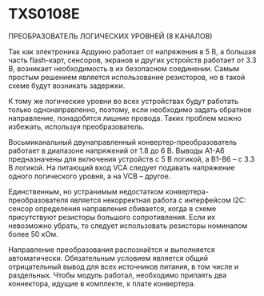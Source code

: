 # TXS0108E
ПРЕОБРАЗОВАТЕЛЬ ЛОГИЧЕСКИХ УРОВНЕЙ (8 КАНАЛОВ)

Так как электроника Ардуино работает от напряжения в 5 В, а большая часть flash-карт, сенсоров, экранов и других устройств работает от 3.3 В, возникает необходимость в их безопасном соединении. Самым простым решением является использование резисторов, но в такой схеме будут возникать задержки.

К тому же логические уровни во всех устройствах будут работать только однонаправленно, поэтому, если необходимо задать обратное направление, понадобятся лишние провода. Таких проблем можно избежать, используя преобразователь.

Восьмиканальный двунаправленный конвертер-преобразователь работает в диапазоне напряжений от 1.8 до 6 В. Выводы A1-A6 предназначены для включения устройств с 5 В логикой, а B1-B6 – с 3.3 В логикой. На питающий вход VCA следует подавать напряжение одного логического уровня, а на VCB – другое.

Единственным, но устранимым недостатком конвертера-преобразователя является некорректная работа с интерфейсом I2C: сенсор определения направления сбивается, когда в схеме присутствуют резисторы большого сопротивления. Если их невозможно убрать, то следует использовать резисторы номиналом более 50 кОм.

Направление преобразования распознаётся и выполняется автоматически. Обязательным условием является общий отрицательный вывод для всех источников питания, в том числе и раздельных. Чтобы модуль работал, необходимо припаять два коннектора, идущие в комплекте, к плате конвертера.
